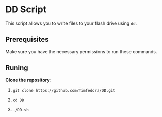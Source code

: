 # DD Script

This script allows you to write files to your flash drive using `dd`.

## Prerequisites

Make sure you have the necessary permissions to run these commands.

## Runing

 **Clone the repository**:

1.     git clone https://github.com/Timfedora/DD.git
2.     cd DD
3.     ./DD.sh
